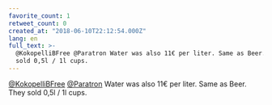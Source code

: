 ```yaml
---
favorite_count: 1
retweet_count: 0
created_at: "2018-06-10T22:12:54.000Z"
lang: en
full_text: >-
  @KokopelliBFree @Paratron Water was also 11€ per liter. Same as Beer. They
  sold 0,5l / 1l cups.
---
```


[@KokopelliBFree](https://twitter.com/KokopelliBFree)
[@Paratron](https://twitter.com/Paratron) Water was also 11€ per liter. Same as
Beer. They sold 0,5l / 1l cups.
